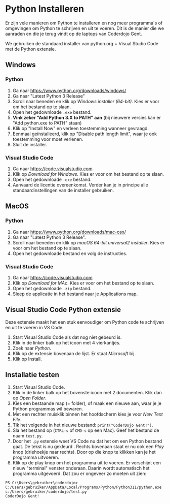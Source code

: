 # Python Installeren

Er zijn vele manieren om Python te installeren en nog meer programma's of omgevingen om Python te schrijven en uit te voeren. Dit is de manier die we aanraden en die je terug vindt op de laptops van Coderdojo Gent.

We gebruiken de standaard installer van python.org + Visual Studio Code met de Python extensie.

## Windows

### Python

1. Ga naar https://www.python.org/downloads/windows/
1. Ga naar "Latest Python 3 Release"
1. Scroll naar beneden en klik op _Windows installer (64-bit)_. Kies er voor om het bestand op te slaan.
1. Open het gedownloade `.exe` bestand.
1. **Vink zeker "Add Python 3.X to PATH" aan** (bij nieuwere versies kan er "Add python.exe to PATH" staan)
1. Klik op "Install Now" en verleen toestemming wanneer gevraagd.
1. Eenmaal geïnstalleerd, klik op "Disable path length limit", waar je ook toestemming voor moet verlenen.
1. Sluit de installer.

### Visual Studio Code

1. Ga naar https://code.visualstudio.com
1. Klik op _Download for Windows_. Kies er voor om het bestand op te slaan.
1. Open het gedownloade `.exe` bestand.
1. Aanvaard de licentie overeenkomst. Verder kan je in principe alle standaardinstellingen van de installer gebruiken.

## MacOS

### Python

1. Ga naar https://www.python.org/downloads/mac-osx/
1. Ga naar "Latest Python 3 Release".
1. Scroll naar beneden en klik op _macOS 64-bit universal2 installer_. Kies er voor om het bestand op te slaan.
1. Open het gedownloade bestand en volg de instructies.

### Visual Studio Code

1. Ga naar https://code.visualstudio.com
1. Klik op _Download for MAc_. Kies er voor om het bestand op te slaan.
1. Open het gedownloade `.zip` bestand.
1. Sleep de applicatie in het bestand naar je Applications map.

## Visual Studio Code Python extensie

Deze extensie maakt het een stuk eenvoudiger om Python code te schrijven en uit te voeren in VS Code.

1. Start Visual Studio Code als dat nog niet gebeurd is.
1. Klik in de linker balk op het icoon met 4 vierkantjes.
1. Zoek naar _Python_.
1. Klik op de extensie bovenaan de lijst. Er staat _Microsoft_ bij.
1. Klik op Install.

## Installatie testen

1. Start Visual Studio Code.
1. Klik in de linker balk op het bovenste icoon met 2 documenten. Klik dan op _Open Folder_.
1. Kies een bestaande map (= folder), of maak een nieuwe aan, waar je je Python programmas wil bewaren.
1. Met een rechter muisklik binnen het hoofdscherm kies je voor _New Text File_.
1. Tik het volgende in het nieuwe bestand: `print("CoderDojo Gent!")`.
1. Sla het bestand op (`CTRL-s` of `CMD-s` op een Mac). Geef het bestand de naam `test.py`.
1. Door het `.py` extensie weet VS Code nu dat het om een Python bestand gaat. De tekst is nu gekleurd . Rechts bovenaan staat er nu ook een _Play_ knop (driehoekje naar rechts). Door op die knop te klikken kan je het programma uitvoeren.
1. Klik op de play knop om het programma uit te voeren. Er verschijnt een nieuw "terminal" venster onderaan. Daarin wordt automatisch het programma uitgevoerd. Dat zou er ongeveer zo moeten uit zien:

```
PS C:\Users\gebruiker\coderdojo> C:/Users/gebruiker/AppData/Local/Programs/Python/Python311/python.exe c:/Users/gebruiker/coderdojo/test.py
CoderDojo Gent!
```
